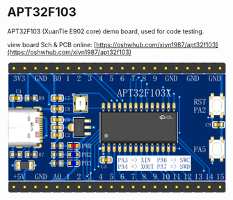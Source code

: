 # APT32F103
APT32F103 (XuanTie E902 core) demo board, used for code testing.

view board Sch & PCB online: [https://oshwhub.com/xivn1987/apt32f103](https://oshwhub.com/xivn1987/apt32f103)

![](./APT32F103.png)
